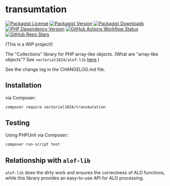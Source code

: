# transumtation
[![Packagist License][packagist-license-image]][packagist-url]
[![Packagist Version][packagist-version-image]][packagist-url]
[![Packagist Downloads][packagist-downloads-image]][packagist-stats-url]
[![PHP Dependency Version][php-version-image]][packagist-url]
[![GitHub Actions Workflow Status][php-build-status-image]][github-actions-url]
[![GitHub Repo Stars][github-stars-image]][github-repo-url]

(This is a WIP project!)

The "Collections" library for PHP array-like objects. (What are "array-like objects"? See `vectorial1024/alof-lib` [here](https://github.com/Vectorial1024/alof-lib).)

See the change log in the CHANGELOG.md file.

## Installation
via Composer:

```sh
composer require vectorial1024/transmutation
```

## Testing
Using PHPUnit via Composer::

```sh
composer run-script test
```

## Relationship with `alof-lib`
`alof-lib` does the dirty work and ensures the correctness of ALO functions, while this library provides an easy-to-use API for ALO processing.

[packagist-url]: https://packagist.org/packages/vectorial1024/transmutation
[packagist-stats-url]: https://packagist.org/packages/vectorial1024/transmutation/stats
[github-repo-url]: https://github.com/Vectorial1024/transmutation
[github-actions-url]: https://github.com/Vectorial1024/transmutation/actions/workflows/php.yml

[packagist-license-image]: https://img.shields.io/packagist/l/vectorial1024/transmutation?style=plastic
[packagist-version-image]: https://img.shields.io/packagist/v/vectorial1024/transmutation?style=plastic
[packagist-downloads-image]: https://img.shields.io/packagist/dm/vectorial1024/transmutation?style=plastic
[php-version-image]: https://img.shields.io/packagist/dependency-v/vectorial1024/transmutation/php?style=plastic&label=PHP
[php-build-status-image]: https://img.shields.io/github/actions/workflow/status/Vectorial1024/transmutation/php.yml?style=plastic
[github-stars-image]: https://img.shields.io/github/stars/vectorial1024/transmutation
